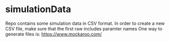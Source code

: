# simulationData
Repo contains some simulation data in CSV format.
In order to create a new CSV file, make sure that the first raw includes paramter names
One way to generate files is: https://www.mockaroo.com/
